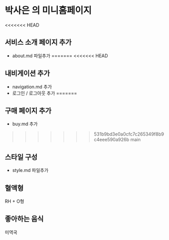 # 박사은 의 미니홈페이지

<<<<<<< HEAD
## 서비스 소개 페이지 추가

- about.md 파일추가
=======
<<<<<<< HEAD
## 내비게이션 추가

- navigation.md 추가
- 로그인 / 로그아웃 추가
=======
## 구매 페이지 추가

- buy.md 추가
>>>>>>> 531b9bd3e0a0cfc7c265349f8b9c4eee590a926b
>>>>>>> main

## 스타일 구성

- style.md 파일추가

## 혈액형

RH + O형

## 좋아하는 음식

미역국

